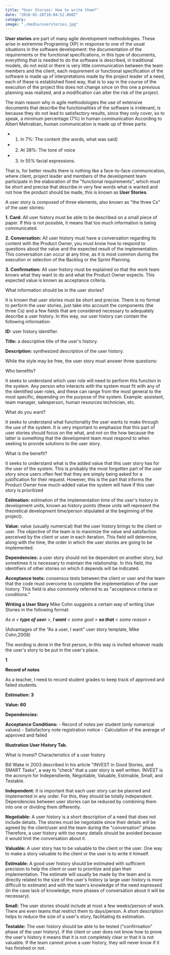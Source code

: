 ```yaml
---
title: "User Stories: How to write them?"
date: "2018-02-28T18:04:52.000Z"
category: 
image: "./media/userstories.jpg"
---
```


**User stories** are part of many agile development methodologies. These arise in extremme Programing (XP) in response to one of the usual situations in the software development: the documentation of the requirements or the functional specifications, in this type of documents, everything that is needed to do the software is described, in traditional models, do not exist or there is very little communication between the team members and the client, each requirement or functional specification of the software is made up of interpretations made by the project leader of a need, each of these is established fixed way, that is to say in the course of the execution of the project this does not change since on this one a previous planning was realized, and a modification can alter the risk of the project.

The main reason why in agile methodologies the use of extensive documents that describe the functionalities of the software is irrelevant, is because they do not lead to satisfactory results, since they only cover, so to speak, a minimum percentage (7%) in human communication According to Albert Mehrabian, human communication is made up of three parts:

- 1.  In 7%: The content (the words, what was said)

- 2.  At 38%: The tone of voice

- 3.  In 55% facial expressions.

That is, for better results there is nothing like a face-to-face communication, where client, project leader and members of the development team participate in the elaboration of the "functional requirements", which must be short and precise that describe in very few words what is wanted and not how the product should be made, this is known as **User Stories**.

A user story is composed of three elements, also known as "the three Cs" of the user stories:

**1\. Card:** All user history must be able to be described on a small piece of paper. If this is not possible, it means that too much information is being communicated.

**2\. Conversation:** All user history must have a conversation regarding its content with the Product Owner, you must know how to respond to questions about the value and the expected result of the implementation. This conversation can occur at any time, as it is most common during the execution or selection of the Backlog or the Sprint Planning.

**3\. Confirmation:** All user history must be explained so that the work team knows what they want to do and what the Product Owner expects. This expected value is known as acceptance criteria.

<title-3 align="centered">What information should be in the user stories?</title-3>

It is known that user stories must be short and precise. There is no format to perform the user stories, just take into account the components (the three Cs) and a few fields that are considered necessary to adequately describe a user history. In this way, our user history can contain the following information:

**ID:** user history identifier.

**Title:** a descriptive title of the user's history.

**Description:** synthesized description of the user history.

While the style may be free, the user story must answer three questions:

<title-3 align="centered">Who benefits?</title-3>

It seeks to understand which user role will need to perform this function in the system. Any person who interacts with the system must fit with any of the identified user roles, and these can range from the most general to the most specific, depending on the purpose of the system. Example: assistant, team manager, salesperson, human resources technician, etc.

<title-3 align="centered">What do you want?</title-3>

It seeks to understand what functionality the user wants to make through the use of the system. It is very important to emphasize that this part of user stories should focus on the what, and not on the how because the latter is something that the development team must respond to when seeking to provide solutions to the user story.

<title-3 align="centered">What is the benefit?</title-3>

It seeks to understand what is the added value that this user story has for the user of the system. This is probably the most forgotten part of the user story since users often feel that they are simply being asked for a justification for their request. However, this is the part that informs the Product Owner how much-added value the system will have if this user story is prioritized

**Estimation:** estimation of the implementation time of the user's history in development units, known as history points (these units will represent the theoretical development time/person stipulated at the beginning of the project).

**Value:** value (usually numerical) that the user history brings to the client or user. The objective of the team is to maximize the value and satisfaction perceived by the client or user in each iteration. This field will determine, along with the time, the order in which the user stories are going to be implemented.

**Dependencies:** a user story should not be dependent on another story, but sometimes it is necessary to maintain the relationship. In this field, the identifiers of other stories on which it depends will be indicated.

**Acceptance tests:** consensus tests between the client or user and the team that the code must overcome to complete the implementation of the user history. This field is also commonly referred to as "acceptance criteria or conditions."

**Writing a User Story** Mike Cohn suggests a certain way of writing User Stories in the following format:

_As a <_ **_type of user_** _>,_ **_I want_** _< some goal >_ **_so that_** _< some reason >_

(Advantages of the “As a user, I want” user story template, Mike Cohn,2008)

The wording is done in the first person, in this way is invited whoever reads the user's story to be put in the user's place.

**1**

**Record of notes**

As a teacher, I need to record student grades to keep track of approved and failed students.

**Estimation: 3**

**Value: 60**

**Dependencies:**

**Acceptance Conditions:** \- Record of notes per student (only numerical values) - Satisfactory note registration notice - Calculation of the average of approved and failed

**Illustration User History Tab.**

<title-3>What is Invest? Characteristics of a user history<title-3>

Bill Wake in 2003 described in his article "INVEST in Good Stories, and SMART Tasks", a way to "check" that a user story is well written. INVEST is the acronym for Independiente, Negotiable, Valuable, Estimable, Small, and Testable.

**Independent:** It is important that each user story can be planned and implemented in any order. For this, they should be totally independent. Dependencies between user stories can be reduced by combining them into one or dividing them differently.

**Negotiable:** A user history is a short description of a need that does not include details. The stories must be negotiable since their details will be agreed by the client/user and the team during the "conversation" phase. Therefore, a user history with too many details should be avoided because it would limit the conversation about it.

**Valuable:** A user story has to be valuable to the client or the user. One way to make a story valuable to the client or the user is to write it himself.

**Estimable:** A good user history should be estimated with sufficient precision to help the client or user to prioritize and plan their implementation. The estimate will usually be made by the team and is directly related to the size of the user's history (a large user history is more difficult to estimate) and with the team's knowledge of the need expressed (in the case lack of knowledge, more phases of conversation about it will be necessary).

**Small:** The user stories should include at most a few weeks/person of work. There are even teams that restrict them to days/person. A short description helps to reduce the size of a user's story, facilitating its estimation.

**Testable:** The user history should be able to be tested ("confirmation" phase of the user history). If the client or user does not know how to prove the user's history it means that it is not completely clear or that it is not valuable. If the team cannot prove a user history, they will never know if it has finished or not.
